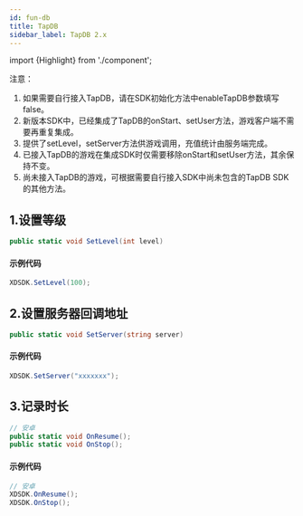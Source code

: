 ```yaml
---
id: fun-db
title: TapDB
sidebar_label: TapDB 2.x
---
```


import {Highlight} from './component';


<Highlight color='#f00'>注意：</Highlight>  

1. 如果需要自行接入TapDB，请在SDK初始化方法中enableTapDB参数填写false。
2. 新版本SDK中，已经集成了TapDB的onStart、setUser方法，游戏客户端不需要再重复集成。  
3. 提供了setLevel，setServer方法供游戏调用，充值统计由服务端完成。  
4. 已接入TapDB的游戏在集成SDK时仅需要移除onStart和setUser方法，其余保持不变。  
5. 尚未接入TapDB的游戏，可根据需要自行接入SDK中尚未包含的TapDB SDK的其他方法。  


## 1.设置等级

```cs
public static void SetLevel(int level)
```

#### 示例代码

```cs
XDSDK.SetLevel(100);
```
## 2.设置服务器回调地址
```cs
public static void SetServer(string server)

```

#### 示例代码

```cs
XDSDK.SetServer("xxxxxxx");
```

## 3.记录时长

```cs
// 安卓
public static void OnResume();
public static void OnStop();
```


#### 示例代码

```cs
// 安卓
XDSDK.OnResume();
XDSDK.OnStop();
```
